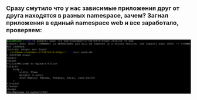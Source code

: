 ### Сразу смутило что у нас зависимые приложения друг от друга находятся в разных namespace, зачем? Загнал приложения в единый namespace web и все заработало, проверяем:

![Alt text](https://github.com/maks1001281/devops-netology/blob/main/Home_work/14.5/curl.PNG?raw=true "Optional Title")

